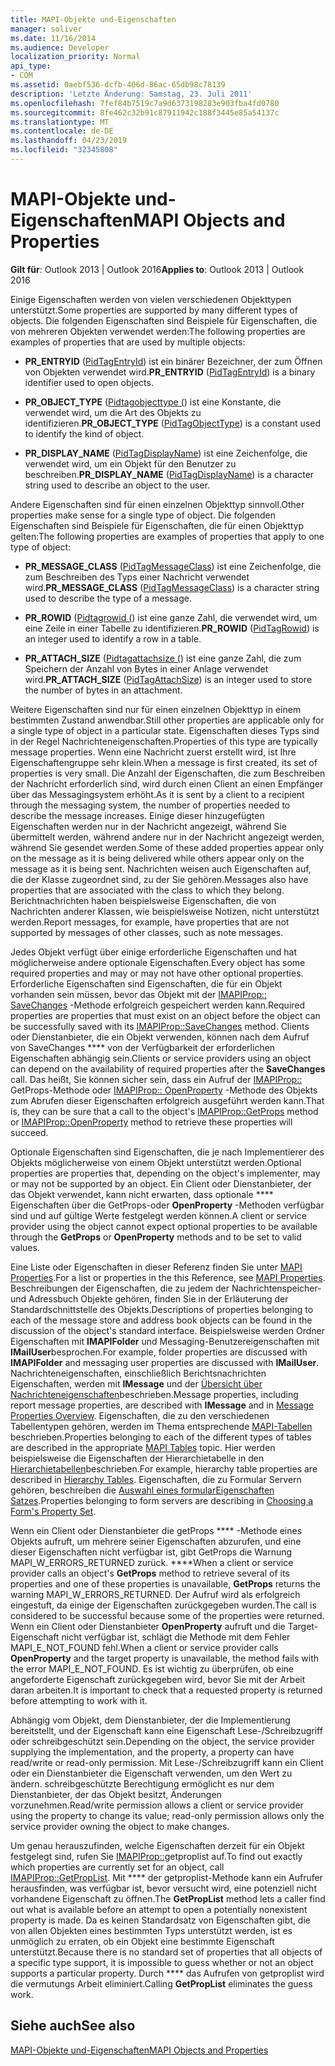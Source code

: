 ```yaml
---
title: MAPI-Objekte und-Eigenschaften
manager: soliver
ms.date: 11/16/2014
ms.audience: Developer
localization_priority: Normal
api_type:
- COM
ms.assetid: 0aebf536-dcfb-406d-86ac-65db98c78139
description: 'Letzte Änderung: Samstag, 23. Juli 2011'
ms.openlocfilehash: 7fef84b7519c7a9d6373198283e903fba4fd0780
ms.sourcegitcommit: 8fe462c32b91c87911942c188f3445e85a54137c
ms.translationtype: MT
ms.contentlocale: de-DE
ms.lasthandoff: 04/23/2019
ms.locfileid: "32345808"
---
```

# <a name="mapi-objects-and-properties"></a><span data-ttu-id="124e9-103">MAPI-Objekte und-Eigenschaften</span><span class="sxs-lookup"><span data-stu-id="124e9-103">MAPI Objects and Properties</span></span>

  
  
<span data-ttu-id="124e9-104">**Gilt für**: Outlook 2013 | Outlook 2016</span><span class="sxs-lookup"><span data-stu-id="124e9-104">**Applies to**: Outlook 2013 | Outlook 2016</span></span> 
  
<span data-ttu-id="124e9-105">Einige Eigenschaften werden von vielen verschiedenen Objekttypen unterstützt.</span><span class="sxs-lookup"><span data-stu-id="124e9-105">Some properties are supported by many different types of objects.</span></span> <span data-ttu-id="124e9-106">Die folgenden Eigenschaften sind Beispiele für Eigenschaften, die von mehreren Objekten verwendet werden:</span><span class="sxs-lookup"><span data-stu-id="124e9-106">The following properties are examples of properties that are used by multiple objects:</span></span>
  
- <span data-ttu-id="124e9-107">**PR_ENTRYID** ([PidTagEntryId](pidtagentryid-canonical-property.md)) ist ein binärer Bezeichner, der zum Öffnen von Objekten verwendet wird.</span><span class="sxs-lookup"><span data-stu-id="124e9-107">**PR_ENTRYID** ([PidTagEntryId](pidtagentryid-canonical-property.md)) is a binary identifier used to open objects.</span></span>
    
- <span data-ttu-id="124e9-108">**PR_OBJECT_TYPE** ([Pidtagobjecttype (](pidtagobjecttype-canonical-property.md)) ist eine Konstante, die verwendet wird, um die Art des Objekts zu identifizieren.</span><span class="sxs-lookup"><span data-stu-id="124e9-108">**PR_OBJECT_TYPE** ([PidTagObjectType](pidtagobjecttype-canonical-property.md)) is a constant used to identify the kind of object.</span></span>
    
- <span data-ttu-id="124e9-109">**PR_DISPLAY_NAME** ([PidTagDisplayName](pidtagdisplayname-canonical-property.md)) ist eine Zeichenfolge, die verwendet wird, um ein Objekt für den Benutzer zu beschreiben.</span><span class="sxs-lookup"><span data-stu-id="124e9-109">**PR_DISPLAY_NAME** ([PidTagDisplayName](pidtagdisplayname-canonical-property.md)) is a character string used to describe an object to the user.</span></span>
    
<span data-ttu-id="124e9-110">Andere Eigenschaften sind für einen einzelnen Objekttyp sinnvoll.</span><span class="sxs-lookup"><span data-stu-id="124e9-110">Other properties make sense for a single type of object.</span></span> <span data-ttu-id="124e9-111">Die folgenden Eigenschaften sind Beispiele für Eigenschaften, die für einen Objekttyp gelten:</span><span class="sxs-lookup"><span data-stu-id="124e9-111">The following properties are examples of properties that apply to one type of object:</span></span>
  
- <span data-ttu-id="124e9-112">**PR_MESSAGE_CLASS** ([PidTagMessageClass](pidtagmessageclass-canonical-property.md)) ist eine Zeichenfolge, die zum Beschreiben des Typs einer Nachricht verwendet wird.</span><span class="sxs-lookup"><span data-stu-id="124e9-112">**PR_MESSAGE_CLASS** ([PidTagMessageClass](pidtagmessageclass-canonical-property.md)) is a character string used to describe the type of a message.</span></span>
    
- <span data-ttu-id="124e9-113">**PR_ROWID** ([Pidtagrowid (](pidtagrowid-canonical-property.md)) ist eine ganze Zahl, die verwendet wird, um eine Zeile in einer Tabelle zu identifizieren.</span><span class="sxs-lookup"><span data-stu-id="124e9-113">**PR_ROWID** ([PidTagRowid](pidtagrowid-canonical-property.md)) is an integer used to identify a row in a table.</span></span>
    
- <span data-ttu-id="124e9-114">**PR_ATTACH_SIZE** ([Pidtagattachsize (](pidtagattachsize-canonical-property.md)) ist eine ganze Zahl, die zum Speichern der Anzahl von Bytes in einer Anlage verwendet wird.</span><span class="sxs-lookup"><span data-stu-id="124e9-114">**PR_ATTACH_SIZE** ([PidTagAttachSize](pidtagattachsize-canonical-property.md)) is an integer used to store the number of bytes in an attachment.</span></span>
    
<span data-ttu-id="124e9-115">Weitere Eigenschaften sind nur für einen einzelnen Objekttyp in einem bestimmten Zustand anwendbar.</span><span class="sxs-lookup"><span data-stu-id="124e9-115">Still other properties are applicable only for a single type of object in a particular state.</span></span> <span data-ttu-id="124e9-116">Eigenschaften dieses Typs sind in der Regel Nachrichteneigenschaften.</span><span class="sxs-lookup"><span data-stu-id="124e9-116">Properties of this type are typically message properties.</span></span> <span data-ttu-id="124e9-117">Wenn eine Nachricht zuerst erstellt wird, ist Ihre Eigenschaftengruppe sehr klein.</span><span class="sxs-lookup"><span data-stu-id="124e9-117">When a message is first created, its set of properties is very small.</span></span> <span data-ttu-id="124e9-118">Die Anzahl der Eigenschaften, die zum Beschreiben der Nachricht erforderlich sind, wird durch einen Client an einen Empfänger über das Messagingsystem erhöht.</span><span class="sxs-lookup"><span data-stu-id="124e9-118">As it is sent by a client to a recipient through the messaging system, the number of properties needed to describe the message increases.</span></span> <span data-ttu-id="124e9-119">Einige dieser hinzugefügten Eigenschaften werden nur in der Nachricht angezeigt, während Sie übermittelt werden, während andere nur in der Nachricht angezeigt werden, während Sie gesendet werden.</span><span class="sxs-lookup"><span data-stu-id="124e9-119">Some of these added properties appear only on the message as it is being delivered while others appear only on the message as it is being sent.</span></span> <span data-ttu-id="124e9-120">Nachrichten weisen auch Eigenschaften auf, die der Klasse zugeordnet sind, zu der Sie gehören.</span><span class="sxs-lookup"><span data-stu-id="124e9-120">Messages also have properties that are associated with the class to which they belong.</span></span> <span data-ttu-id="124e9-121">Berichtnachrichten haben beispielsweise Eigenschaften, die von Nachrichten anderer Klassen, wie beispielsweise Notizen, nicht unterstützt werden.</span><span class="sxs-lookup"><span data-stu-id="124e9-121">Report messages, for example, have properties that are not supported by messages of other classes, such as note messages.</span></span> 
  
<span data-ttu-id="124e9-122">Jedes Objekt verfügt über einige erforderliche Eigenschaften und hat möglicherweise andere optionale Eigenschaften.</span><span class="sxs-lookup"><span data-stu-id="124e9-122">Every object has some required properties and may or may not have other optional properties.</span></span> <span data-ttu-id="124e9-123">Erforderliche Eigenschaften sind Eigenschaften, die für ein Objekt vorhanden sein müssen, bevor das Objekt mit der [IMAPIProp:: SaveChanges](imapiprop-savechanges.md) -Methode erfolgreich gespeichert werden kann.</span><span class="sxs-lookup"><span data-stu-id="124e9-123">Required properties are properties that must exist on an object before the object can be successfully saved with its [IMAPIProp::SaveChanges](imapiprop-savechanges.md) method.</span></span> <span data-ttu-id="124e9-124">Clients oder Dienstanbieter, die ein Objekt verwenden, können nach dem Aufruf von SaveChanges \*\*\*\* von der Verfügbarkeit der erforderlichen Eigenschaften abhängig sein.</span><span class="sxs-lookup"><span data-stu-id="124e9-124">Clients or service providers using an object can depend on the availability of required properties after the **SaveChanges** call.</span></span> <span data-ttu-id="124e9-125">Das heißt, Sie können sicher sein, dass ein Aufruf der [IMAPIProp::](imapiprop-getprops.md) GetProps-Methode oder [IMAPIProp:: OpenProperty](imapiprop-openproperty.md) -Methode des Objekts zum Abrufen dieser Eigenschaften erfolgreich ausgeführt werden kann.</span><span class="sxs-lookup"><span data-stu-id="124e9-125">That is, they can be sure that a call to the object's [IMAPIProp::GetProps](imapiprop-getprops.md) method or [IMAPIProp::OpenProperty](imapiprop-openproperty.md) method to retrieve these properties will succeed.</span></span> 
  
<span data-ttu-id="124e9-126">Optionale Eigenschaften sind Eigenschaften, die je nach Implementierer des Objekts möglicherweise von einem Objekt unterstützt werden.</span><span class="sxs-lookup"><span data-stu-id="124e9-126">Optional properties are properties that, depending on the object's implementer, may or may not be supported by an object.</span></span> <span data-ttu-id="124e9-127">Ein Client oder Dienstanbieter, der das Objekt verwendet, kann nicht erwarten, dass optionale \*\*\*\* Eigenschaften über die GetProps-oder **OpenProperty** -Methoden verfügbar sind und auf gültige Werte festgelegt werden können.</span><span class="sxs-lookup"><span data-stu-id="124e9-127">A client or service provider using the object cannot expect optional properties to be available through the **GetProps** or **OpenProperty** methods and to be set to valid values.</span></span> 
  
<span data-ttu-id="124e9-128">Eine Liste oder Eigenschaften in dieser Referenz finden Sie unter [MAPI Properties](mapi-properties.md).</span><span class="sxs-lookup"><span data-stu-id="124e9-128">For a list or properties in the this Reference, see [MAPI Properties](mapi-properties.md).</span></span> <span data-ttu-id="124e9-129">Beschreibungen der Eigenschaften, die zu jedem der Nachrichtenspeicher-und Adressbuch Objekte gehören, finden Sie in der Erläuterung der Standardschnittstelle des Objekts.</span><span class="sxs-lookup"><span data-stu-id="124e9-129">Descriptions of properties belonging to each of the message store and address book objects can be found in the discussion of the object's standard interface.</span></span> <span data-ttu-id="124e9-130">Beispielsweise werden Ordner Eigenschaften mit **IMAPIFolder** und Messaging-Benutzereigenschaften mit **IMailUser**besprochen.</span><span class="sxs-lookup"><span data-stu-id="124e9-130">For example, folder properties are discussed with **IMAPIFolder** and messaging user properties are discussed with **IMailUser**.</span></span> <span data-ttu-id="124e9-131">Nachrichteneigenschaften, einschließlich Berichtsnachrichten Eigenschaften, werden mit **IMessage** und der [Übersicht über Nachrichteneigenschaften](message-properties-overview.md)beschrieben.</span><span class="sxs-lookup"><span data-stu-id="124e9-131">Message properties, including report message properties, are described with **IMessage** and in [Message Properties Overview](message-properties-overview.md).</span></span> <span data-ttu-id="124e9-132">Eigenschaften, die zu den verschiedenen Tabellentypen gehören, werden im Thema entsprechende [MAPI-Tabellen](mapi-tables.md) beschrieben.</span><span class="sxs-lookup"><span data-stu-id="124e9-132">Properties belonging to each of the different types of tables are described in the appropriate [MAPI Tables](mapi-tables.md) topic.</span></span> <span data-ttu-id="124e9-133">Hier werden beispielsweise die Eigenschaften der Hierarchietabelle in den [Hierarchietabellen](hierarchy-tables.md)beschrieben.</span><span class="sxs-lookup"><span data-stu-id="124e9-133">For example, hierarchy table properties are described in [Hierarchy Tables](hierarchy-tables.md).</span></span> <span data-ttu-id="124e9-134">Eigenschaften, die zu Formular Servern gehören, beschreiben die [Auswahl eines formularEigenschaften Satzes](choosing-a-form-s-property-set.md).</span><span class="sxs-lookup"><span data-stu-id="124e9-134">Properties belonging to form servers are describing in [Choosing a Form's Property Set](choosing-a-form-s-property-set.md).</span></span>
  
<span data-ttu-id="124e9-135">Wenn ein Client oder Dienstanbieter die getProps \*\*\*\* -Methode eines Objekts aufruft, um mehrere seiner Eigenschaften abzurufen, und eine dieser Eigenschaften nicht verfügbar ist, gibt GetProps die Warnung MAPI_W_ERRORS_RETURNED zurück. \*\*\*\*</span><span class="sxs-lookup"><span data-stu-id="124e9-135">When a client or service provider calls an object's **GetProps** method to retrieve several of its properties and one of these properties is unavailable, **GetProps** returns the warning MAPI_W_ERRORS_RETURNED.</span></span> <span data-ttu-id="124e9-136">Der Aufruf wird als erfolgreich eingestuft, da einige der Eigenschaften zurückgegeben wurden.</span><span class="sxs-lookup"><span data-stu-id="124e9-136">The call is considered to be successful because some of the properties were returned.</span></span> <span data-ttu-id="124e9-137">Wenn ein Client oder Dienstanbieter **OpenProperty** aufruft und die Target-Eigenschaft nicht verfügbar ist, schlägt die Methode mit dem Fehler MAPI_E_NOT_FOUND fehl.</span><span class="sxs-lookup"><span data-stu-id="124e9-137">When a client or service provider calls **OpenProperty** and the target property is unavailable, the method fails with the error MAPI_E_NOT_FOUND.</span></span> <span data-ttu-id="124e9-138">Es ist wichtig zu überprüfen, ob eine angeforderte Eigenschaft zurückgegeben wird, bevor Sie mit der Arbeit daran arbeiten.</span><span class="sxs-lookup"><span data-stu-id="124e9-138">It is important to check that a requested property is returned before attempting to work with it.</span></span> 
  
<span data-ttu-id="124e9-139">Abhängig vom Objekt, dem Dienstanbieter, der die Implementierung bereitstellt, und der Eigenschaft kann eine Eigenschaft Lese-/Schreibzugriff oder schreibgeschützt sein.</span><span class="sxs-lookup"><span data-stu-id="124e9-139">Depending on the object, the service provider supplying the implementation, and the property, a property can have read/write or read-only permission.</span></span> <span data-ttu-id="124e9-140">Mit Lese-/Schreibzugriff kann ein Client oder ein Dienstanbieter die Eigenschaft verwenden, um den Wert zu ändern. schreibgeschützte Berechtigung ermöglicht es nur dem Dienstanbieter, der das Objekt besitzt, Änderungen vorzunehmen.</span><span class="sxs-lookup"><span data-stu-id="124e9-140">Read/write permission allows a client or service provider using the property to change its value; read-only permission allows only the service provider owning the object to make changes.</span></span> 
  
<span data-ttu-id="124e9-141">Um genau herauszufinden, welche Eigenschaften derzeit für ein Objekt festgelegt sind, rufen Sie [IMAPIProp::](imapiprop-getproplist.md)getproplist auf.</span><span class="sxs-lookup"><span data-stu-id="124e9-141">To find out exactly which properties are currently set for an object, call [IMAPIProp::GetPropList](imapiprop-getproplist.md).</span></span> <span data-ttu-id="124e9-142">Mit \*\*\*\* der getproplist-Methode kann ein Aufrufer herausfinden, was verfügbar ist, bevor versucht wird, eine potenziell nicht vorhandene Eigenschaft zu öffnen.</span><span class="sxs-lookup"><span data-stu-id="124e9-142">The **GetPropList** method lets a caller find out what is available before an attempt to open a potentially nonexistent property is made.</span></span> <span data-ttu-id="124e9-143">Da es keinen Standardsatz von Eigenschaften gibt, die von allen Objekten eines bestimmten Typs unterstützt werden, ist es unmöglich zu erraten, ob ein Objekt eine bestimmte Eigenschaft unterstützt.</span><span class="sxs-lookup"><span data-stu-id="124e9-143">Because there is no standard set of properties that all objects of a specific type support, it is impossible to guess whether or not an object supports a particular property.</span></span> <span data-ttu-id="124e9-144">Durch \*\*\*\* das Aufrufen von getproplist wird die vermutungs Arbeit eliminiert.</span><span class="sxs-lookup"><span data-stu-id="124e9-144">Calling **GetPropList** eliminates the guess work.</span></span> 
  
## <a name="see-also"></a><span data-ttu-id="124e9-145">Siehe auch</span><span class="sxs-lookup"><span data-stu-id="124e9-145">See also</span></span>



[<span data-ttu-id="124e9-146">MAPI-Objekte und-Eigenschaften</span><span class="sxs-lookup"><span data-stu-id="124e9-146">MAPI Objects and Properties</span></span>](mapi-objects-and-properties.md)

